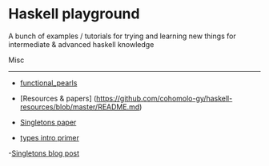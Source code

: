 # Haskell playground

A bunch of examples / tutorials for trying and learning new things for intermediate & advanced haskell knowledge

Misc
___

- [functional_pearls](https://www.reddit.com/r/haskell/comments/9cyzzb/must_readfavourite_functional_pearls/)
- [Resources & papers] (https://github.com/cohomolo-gy/haskell-resources/blob/master/README.md)
- [Singletons paper](https://cs.brynmawr.edu/~rae/papers/2012/singletons/paper.pdf)

- [types intro primer](https://diogocastro.com/blog/2018/10/17/haskells-kind-system-a-primer/#hofs-and-hkts)

-[Singletons blog post](https://blog.jle.im/entry/introduction-to-singletons-1.html)
